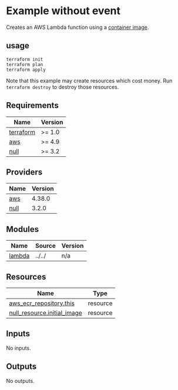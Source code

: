 # Example without event

Creates an AWS Lambda function using a [container image](https://docs.aws.amazon.com/lambda/latest/dg/lambda-images.html).

## usage

```
terraform init
terraform plan
terraform apply
```

Note that this example may create resources which cost money. Run `terraform destroy` to destroy those resources.

## Requirements

| Name | Version |
|------|---------|
| <a name="requirement_terraform"></a> [terraform](#requirement\_terraform) | >= 1.0 |
| <a name="requirement_aws"></a> [aws](#requirement\_aws) | >= 4.9 |
| <a name="requirement_null"></a> [null](#requirement\_null) | >= 3.2 |

## Providers

| Name | Version |
|------|---------|
| <a name="provider_aws"></a> [aws](#provider\_aws) | 4.38.0 |
| <a name="provider_null"></a> [null](#provider\_null) | 3.2.0 |

## Modules

| Name | Source | Version |
|------|--------|---------|
| <a name="module_lambda"></a> [lambda](#module\_lambda) | ../../ | n/a |

## Resources

| Name | Type |
|------|------|
| [aws_ecr_repository.this](https://registry.terraform.io/providers/hashicorp/aws/latest/docs/resources/ecr_repository) | resource |
| [null_resource.initial_image](https://registry.terraform.io/providers/hashicorp/null/latest/docs/resources/resource) | resource |

## Inputs

No inputs.

## Outputs

No outputs.

